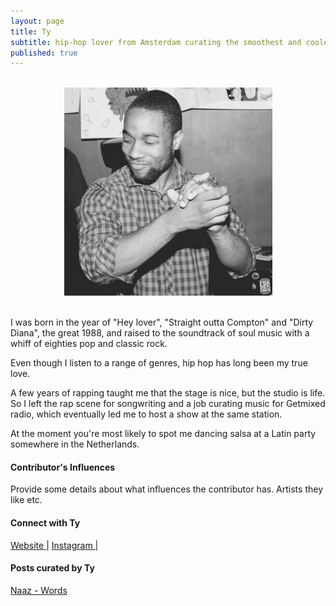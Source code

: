 ```yaml
---
layout: page
title: Ty
subtitle: hip-hop lover from Amsterdam curating the smoothest and coolest vibes from around the world
published: true
---
```

<br>
<div style="text-align:center">
<img src ="/img/ty.png"/>
</div>
<br>

I was born in the year of "Hey lover", "Straight outta Compton" and  "Dirty Diana", the great 1988, and raised to the soundtrack of soul music with a whiff of eighties pop and classic rock.

Even though I listen to a range of genres, hip hop has long been my true love. 

A few years of rapping taught me that the stage is nice, but the studio is life. So I left the rap scene for songwriting and a job curating music for Getmixed radio, which eventually led me to host a show at the same station. 

At the moment you're most likely to spot me dancing salsa at a Latin party somewhere in the Netherlands.

#### Contributor's Influences

Provide some details about what influences the contributor has. Artists they like etc.

#### Connect with Ty

<a class="fa fa-globe" href="https://tysquestionmark.wordpress.com/" target="_blank"> Website </a> |
<a class="fa fa-instagram" href="https://www.instagram.com/tysquestionmark" target="_blank"> Instagram </a> |


#### Posts curated by Ty

[Naaz - Words](http://www.rwz.io/naaz-words/)
